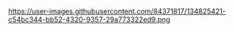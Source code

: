 https://user-images.githubusercontent.com/84371817/134825421-c54bc344-bb52-4320-9357-29a773322ed9.png

